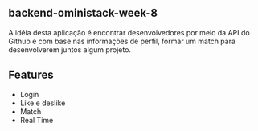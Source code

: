 ## backend-oministack-week-8

A idéia desta aplicação é encontrar desenvolvedores por meio da API do Github e com base nas informações de perfil, formar um match para desenvolverem juntos algum projeto.

## Features

- Login
- Like e deslike
- Match
- Real Time
